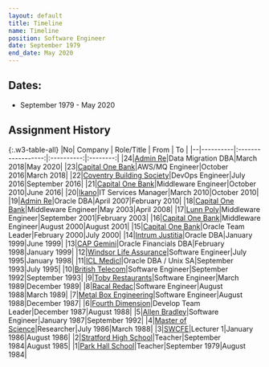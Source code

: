 ```yaml
---
layout: default
title: Timeline
name: Timeline
position: Software Engineer
date: September 1979
end_date: May 2020
---
```

## Dates:
- September 1979 - May 2020

## Assignment History


{:.w3-table-all}
|No|  Company |     Role/Title     |    From    |    To    |
|--|----------|:------------------:|:----------:|:--------:|
|24|[Admin Re](Admin%20Re%202.html)|Data Migration DBA|March 2018|May 2020|
|23|[Capital One Bank](Capital%20One%205.html)|AWS/MQ Engineer|October 2016|March 2018|
|22|[Coventry Building Society](Coventry%20Building%20Society.html)|DevOps Engineer|July 2016|September 2016|
|21|[Capital One Bank](Capital%20One%204.html)|Middleware Engineer|October 2010|June 2016|
|20|[Ikano](Ikano.html)|IT Services Manager|March 2010|October 2010|
|19|[Admin Re](Admin%20Re%201.html)|Oracle DBA|April 2007|February 2010|
|18|[Capital One Bank](Capital%20One%203.html)|Middleware Engineer|May 2003|April 2008|
|17|[Lunn Poly](Lunn%20Poly.html)|Middleware Engineer|September 2001|February 2003|
|16|[Capital One Bank](Capital%20One%202.html)|Middleware Engineer|August 2000|August 2001|
|15|[Capital One Bank](Capital%20One%201.html)|Oracle Team Leader|February 2000|July 2000|
|14|[Intrum Justitia](Intrum%20Justitia.html)|Oracle DBA|January 1999|June 1999|
|13|[CAP Gemini](CAP%20Gemini.html)|Oracle Financials DBA|February 1998|January 1999|
|12|[Windsor Life Assurance](Windsor%20Life.html)|Software Engineer|July 1995|January 1998|
|11|[ICL Medicl](ICL%20Medicl.html)|Oracle DBA / Unix SA|September 1993|July 1995|
|10|[British Telecom](BT%20Ipswich.html)|Software Engineer|September 1992|September 1993|
|9|[Toby Restaurants](Toby%20Restaurants.html)|Software Engineer|March 1989|December 1989|
|8|[Racal Redac](Racal%20Redac.html)|Software Engineer|August 1988|March 1989|
|7|[Metal Box Engineering](Metal%20Box%20Engineering.html)|Software Engineer|August 1988|December 1987|
|6|[Fourth Dimension](Fourth%20Dimension.html)|Develop Team Leader|December 1987|August 1988|
|5|[Allen Bradley](Allen%20Bradley.html)|Software Engineer|January 1987|September 1992|
|4|[Master of Science](MSc.html)|Researcher|July 1986|March 1988|
|3|[SWCFE](swcfe.html)|Lecturer 1|January 1986|August 1986|
|2|[Stratford High School](Stratford%20High%20School.html)|Teacher|September 1984|August 1985|
|1|[Park Hall School](Park%20Hall%20School.html)|Teacher|September 1979|August 1984|
